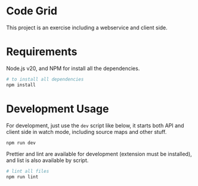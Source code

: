 # Code Grid

This project is an exercise including a webservice and client side.

# Requirements

Node.js v20, and NPM for install all the dependencies.

```sh
# to install all dependencies
npm install
```

# Development Usage

For development, just use the `dev` script like below, it starts both API and client side in watch mode, including source maps and other stuff.

```sh
npm run dev
```

Prettier and lint are available for development (extension must be installed), and list is also available by script.

```sh
# lint all files
npm run lint
```
